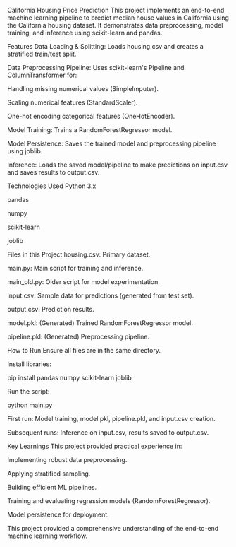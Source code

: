 California Housing Price Prediction
This project implements an end-to-end machine learning pipeline to predict median house values in California using the California housing dataset. It demonstrates data preprocessing, model training, and inference using scikit-learn and pandas.

Features
Data Loading & Splitting: Loads housing.csv and creates a stratified train/test split.

Data Preprocessing Pipeline: Uses scikit-learn's Pipeline and ColumnTransformer for:

Handling missing numerical values (SimpleImputer).

Scaling numerical features (StandardScaler).

One-hot encoding categorical features (OneHotEncoder).

Model Training: Trains a RandomForestRegressor model.

Model Persistence: Saves the trained model and preprocessing pipeline using joblib.

Inference: Loads the saved model/pipeline to make predictions on input.csv and saves results to output.csv.

Technologies Used
Python 3.x

pandas

numpy

scikit-learn

joblib

Files in this Project
housing.csv: Primary dataset.

main.py: Main script for training and inference.

main_old.py: Older script for model experimentation.

input.csv: Sample data for predictions (generated from test set).

output.csv: Prediction results.

model.pkl: (Generated) Trained RandomForestRegressor model.

pipeline.pkl: (Generated) Preprocessing pipeline.

How to Run
Ensure all files are in the same directory.

Install libraries:

pip install pandas numpy scikit-learn joblib

Run the script:

python main.py

First run: Model training, model.pkl, pipeline.pkl, and input.csv creation.

Subsequent runs: Inference on input.csv, results saved to output.csv.

Key Learnings
This project provided practical experience in:

Implementing robust data preprocessing.

Applying stratified sampling.

Building efficient ML pipelines.

Training and evaluating regression models (RandomForestRegressor).

Model persistence for deployment.

This project provided a comprehensive understanding of the end-to-end machine learning workflow.
